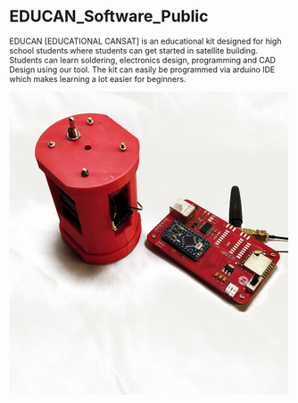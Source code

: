 # EDUCAN_Software_Public
EDUCAN [EDUCATIONAL CANSAT] is an educational kit designed for high school students where students can get started in satellite building. Students can learn soldering, electronics design, programming and CAD Design using our tool. The kit can easily be programmed via arduino IDE which makes learning a lot easier for beginners.

<img src="images/educan.jpg" width=500>